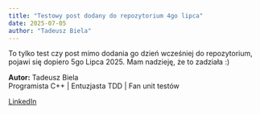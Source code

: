 ```yaml
---
title: "Testowy post dodany do repozytorium 4go lipca"
date: 2025-07-05
author: "Tadeusz Biela"
---
```


To tylko test czy post mimo dodania go dzień wcześniej do repozytorium, pojawi się dopiero 5go Lipca 2025. Mam nadzieję, że to zadziała :)

**Autor:** Tadeusz Biela  
Programista C++ | Entuzjasta TDD | Fan unit testów

[LinkedIn](https://www.linkedin.com/in/tadeuszbiela/)